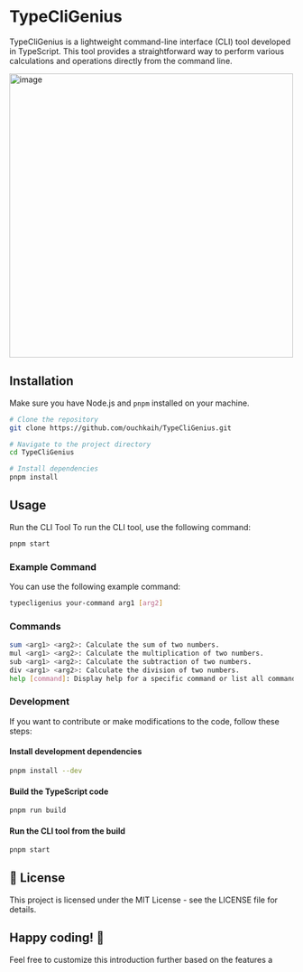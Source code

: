 # TypeCliGenius

TypeCliGenius is a lightweight command-line interface (CLI) tool developed in TypeScript. This tool provides a straightforward way to perform various calculations and operations directly from the command line.



<img width="503" alt="image" src="https://github.com/ouchkaih/TypeCliGenius/assets/93255206/e3f5a6ed-631b-4f42-9b47-723538f357fb">


## Installation

Make sure you have Node.js and `pnpm` installed on your machine.

```bash
# Clone the repository
git clone https://github.com/ouchkaih/TypeCliGenius.git

# Navigate to the project directory
cd TypeCliGenius

# Install dependencies
pnpm install
```

## Usage
Run the CLI Tool
To run the CLI tool, use the following command:

```bash 
pnpm start
```

### Example Command
You can use the following example command:

```bash 
typecligenius your-command arg1 [arg2]
```
### Commands
```bash
sum <arg1> <arg2>: Calculate the sum of two numbers.
mul <arg1> <arg2>: Calculate the multiplication of two numbers.
sub <arg1> <arg2>: Calculate the subtraction of two numbers.
div <arg1> <arg2>: Calculate the division of two numbers.
help [command]: Display help for a specific command or list all commands
```

### Development

If you want to contribute or make modifications to the code, follow these steps:

#### Install development dependencies
```bash
pnpm install --dev 
```

#### Build the TypeScript code
```bash
pnpm run build
```

#### Run the CLI tool from the build
```bash
pnpm start
```


## 📝 License
This project is licensed under the MIT License - see the LICENSE file for details.






## Happy coding! 🚀
Feel free to customize this introduction further based on the features a
